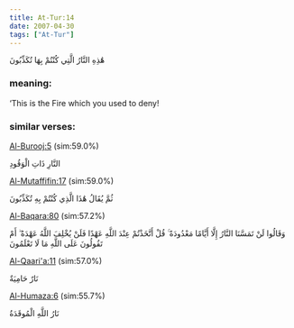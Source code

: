 ```yaml
---
title: At-Tur:14
date: 2007-04-30
tags: ["At-Tur"]
---
```

هَٰذِهِ النَّارُ الَّتِي كُنْتُمْ بِهَا تُكَذِّبُونَ
### meaning: 
‘This is the Fire which you used to deny!
### similar verses: 

[Al-Burooj:5](/85/5) (sim:59.0%)

النَّارِ ذَاتِ الْوَقُودِ

[Al-Mutaffifin:17](/83/17) (sim:59.0%)

ثُمَّ يُقَالُ هَٰذَا الَّذِي كُنْتُمْ بِهِ تُكَذِّبُونَ

[Al-Baqara:80](/2/80) (sim:57.2%)

وَقَالُوا لَنْ تَمَسَّنَا النَّارُ إِلَّا أَيَّامًا مَعْدُودَةً ۚ قُلْ أَتَّخَذْتُمْ عِنْدَ اللَّهِ عَهْدًا فَلَنْ يُخْلِفَ اللَّهُ عَهْدَهُ ۖ أَمْ تَقُولُونَ عَلَى اللَّهِ مَا لَا تَعْلَمُونَ

[Al-Qaari'a:11](/101/11) (sim:57.0%)

نَارٌ حَامِيَةٌ

[Al-Humaza:6](/104/6) (sim:55.7%)

نَارُ اللَّهِ الْمُوقَدَةُ
